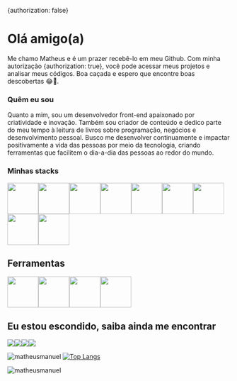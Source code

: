 {authorization: false}
# Olá amigo(a)
Me chamo Matheus e é um prazer recebê-lo em meu Github. Com minha autorização {authorization: true}, você pode acessar meus projetos e analisar meus códigos. Boa caçada e espero que encontre boas descobertas 😂🎁.

### Quêm eu sou 
Quanto a mim, sou um desenvolvedor front-end apaixonado por criatividade e inovação. Também sou criador de conteúdo e dedico parte do meu tempo à leitura de livros sobre programação, negócios e desenvolvimento pessoal. Busco me desenvolver continuamente e impactar positivamente a vida das pessoas por meio da tecnologia, criando ferramentas que facilitem o dia-a-dia das pessoas ao redor do mundo.

### Minhas stacks
  <div style="display: flex;flex-wrap: wrap">
    <img src="https://cdn.jsdelivr.net/gh/devicons/devicon/icons/html5/html5-original.svg"  width="70" height="70"/>
    <img src="https://cdn.jsdelivr.net/gh/devicons/devicon/icons/css3/css3-original.svg"  width="70" height="70" /><img src="https://cdn.jsdelivr.net/gh/devicons/devicon/icons/javascript/javascript-original.svg" width="70" height="70" />
    <img src="https://cdn.jsdelivr.net/gh/devicons/devicon/icons/bootstrap/bootstrap-original.svg" width="70" height="70" />
    <img src="https://cdn.jsdelivr.net/gh/devicons/devicon/icons/nodejs/nodejs-original.svg"  width="70" height="70"/>
<!--   <img src="https://cdn.jsdelivr.net/gh/devicons/devicon/icons/react/react-original.svg"  width="70" height="70" style="display: none"/> -->
    <img src="https://cdn.jsdelivr.net/gh/devicons/devicon/icons/mysql/mysql-original.svg" width="70" height="70"/>
    <img src="https://cdn.jsdelivr.net/gh/devicons/devicon/icons/sqlite/sqlite-original-wordmark.svg" width="70" height="70" />
  <img src="https://cdn.jsdelivr.net/gh/devicons/devicon/icons/mongodb/mongodb-original.svg" width="70" height="70" />
   <img src="https://cdn.jsdelivr.net/gh/devicons/devicon/icons/git/git-original.svg" width="70" height="70" /> 
  </div>    

## Ferramentas
<div style="display: flex;flex-wrap: wrap">
            <img src="https://cdn.jsdelivr.net/gh/devicons/devicon/icons/figma/figma-original.svg" width="70" height="70" />
            <img src="https://cdn.jsdelivr.net/gh/devicons/devicon/icons/vscode/vscode-original.svg" width="70" height="70"/>
            <img src="https://cdn.jsdelivr.net/gh/devicons/devicon/icons/github/github-original.svg" width="70" height="70"/>
            <img src="https://cdn.jsdelivr.net/gh/devicons/devicon/icons/npm/npm-original-wordmark.svg" width="70" height="70"/>  
  </div>
          

## Eu estou escondido, saiba ainda me encontrar
<div style="display: flex;flex-wrap: wrap">
          <a href="https://www.instagram.com/matheusmanuel.dev/"> <img src="https://img.shields.io/badge/Instagram-E4405F?style=for-the-badge&logo=instagram&logoColor=white" /></a>
             <a href="https://www.linkedin.com/in/matheus-manuel-62030424a/"> <img src="https://img.shields.io/badge/Linkedin-0077B5?style=for-the-badge&logo=linkedin&logoColor=white" /></a>
            <a href="mailto:matheusmanuel111@gmail.com"> <img src="https://img.shields.io/badge/Gmail-D14836?style=for-the-badge&logo=gmail&logoColor=white" /></a
            <a href="https://matheusmanuel.netlify.app/"> <img src="https://img.shields.io/badge/website-000000?style=for-the-badge&logo=About.me&logoColor=white" /></a>
  </div>

![matheusmanuel](https://github-readme-stats.vercel.app/api?username=matheusmanuel&show_icons=true&theme=default)
[![Top Langs](https://github-readme-stats.vercel.app/api/top-langs/?username=matheusmanuel&layout=compact)](https://github.com/anuraghazra/github-readme-stats)

<img src="https://komarev.com/ghpvc/?username=matheusmanuel&color=green" alt="matheusmanuel" /> 
